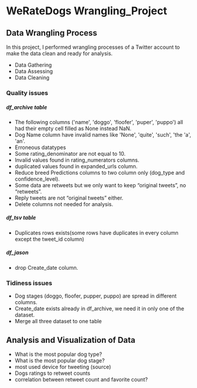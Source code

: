 # WeRateDogs Wrangling_Project

## Data Wrangling Process
In this project, I performed wrangling processes of a Twitter account to make the data clean and ready for analysis.

- Data Gathering
- Data Assessing
- Data Cleaning

### Quality issues

##### df_archive table
- The following columns ('name', 'doggo', 'floofer', 'puper', 'puppo') all had their empty cell filled as None instead NaN.
- Dog Name column have invalid names like 'None', 'quite', 'such', 'the 'a', 'an'.
- Erroneous datatypes
- Some rating_denominator are not equal to 10.
- Invalid values found in rating_numerators columns.
- duplicated values found in expanded_urls column.
- Reduce breed Predictions columns to two column only (dog_type and confidence_level).
- Some data are retweets but we only want to keep “original tweets”, no “retweets”.
- Reply tweets are not “original tweets” either.
- Delete columns not needed for analysis.

##### df_tsv table
- Duplicates rows exists(some rows have duplicates in every column except the tweet_id column)
##### df_jason
- drop Create_date column.


### Tidiness issues
- Dog stages (doggo, floofer, pupper, puppo) are spread in different columns.
- Create_date exists already in df_archive, we need it in only one of the dataset.
- Merge all three dataset to one table

## Analysis and Visualization of Data
- What is the most popular dog type?
- What is the most popular dog stage?
- most used device for tweeting (source)
- Dogs ratings to retweet counts
- correlation between retweet count and favorite count?

